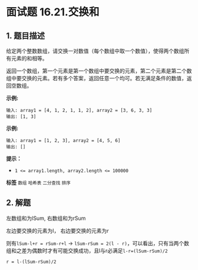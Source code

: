 # 面试题 16.21.交换和

## 1. 题目描述

给定两个整数数组，请交换一对数值（每个数组中取一个数值），使得两个数组所有元素的和相等。

返回一个数组，第一个元素是第一个数组中要交换的元素，第二个元素是第二个数组中要交换的元素。若有多个答案，返回任意一个均可。若无满足条件的数值，返回空数组。

**示例:**

```
输入: array1 = [4, 1, 2, 1, 1, 2], array2 = [3, 6, 3, 3]
输出: [1, 3]
```

**示例:**

```
输入: array1 = [1, 2, 3], array2 = [4, 5, 6]
输出: []
```

 **提示：**
-  `1 <= array1.length, array2.length <= 100000`

**标签**
`数组` `哈希表` `二分查找` `排序`

## 2. 解题

左数组和为lSum, 右数组和为rSum

左边要交换的元素为l， 右边要交换的元素为r

则有`lSum-l+r = rSum-r+l` -> `lSum-rSum = 2(l - r)`，可以看出，只有当两个数组和之差为偶数时才有可能交换成功，且l与r必满足`l-r=(lSum-rSum)/2`

`r = l-(lSum-rSum)/2`




